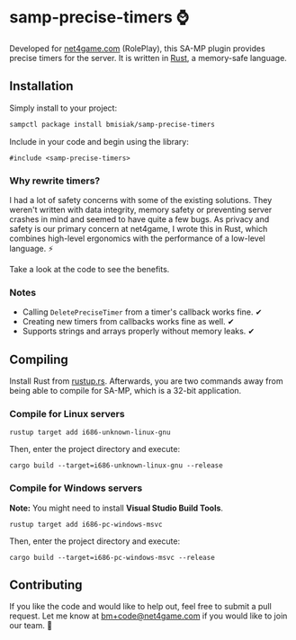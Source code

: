 # samp-precise-timers ⌚
Developed for [net4game.com](https://net4game.com) (RolePlay), this SA-MP plugin provides precise timers for the server. It is written in [Rust](https://rust-lang.org), a memory-safe language.


## Installation
Simply install to your project:
```bash
sampctl package install bmisiak/samp-precise-timers
```
Include in your code and begin using the library:

```pawn
#include <samp-precise-timers>
```

### Why rewrite timers?
I had a lot of safety concerns with some of the existing solutions. They weren't written with data integrity, memory safety or preventing server crashes in mind and seemed to have quite a few bugs. As privacy and safety is our primary concern at net4game, I wrote this in Rust, which combines high-level ergonomics with the performance of a low-level language. ⚡

Take a look at the code to see the benefits.

### Notes
* Calling `DeletePreciseTimer` from a timer's callback works fine. ✔
* Creating new timers from callbacks works fine as well. ✔
* Supports strings and arrays properly without memory leaks. ✔

## Compiling
Install Rust from [rustup.rs](https://rustup.rs). Afterwards, you are two commands away from being able to compile for SA-MP, which is a 32-bit application.
### Compile for Linux servers

```
rustup target add i686-unknown-linux-gnu
```
Then, enter the project directory and execute:
```
cargo build --target=i686-unknown-linux-gnu --release
```
### Compile for Windows servers
**Note:** You might need to install **Visual Studio Build Tools**.
```
rustup target add i686-pc-windows-msvc
```
Then, enter the project directory and execute:
```
cargo build --target=i686-pc-windows-msvc --release
```
## Contributing
If you like the code and would like to help out, feel free to submit a pull request. Let me know at bm+code@net4game.com if you would like to join our team. 👋
